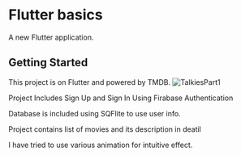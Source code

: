 # Flutter basics

A new Flutter application.

## Getting Started

This project is on Flutter and powered by TMDB.
![TalkiesPart1](https://github.com/HemilKumbhani/Flutter_basics/blob/master/assets/TalkiesPart1.gif)

Project Includes Sign Up and Sign In Using Firabase Authentication

Database is included using SQFlite to use user info.

Project contains list of movies and its description in deatil 

I have tried to use various animation for intuitive effect.


